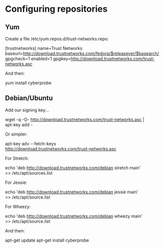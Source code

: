 
# Configuring repositories

## Yum

Create a file /etc/yum.repos.d/trust-networks.repo:

   [trustnetworks]
   name=Trust Networks
   baseurl=http://download.trustnetworks.com/fedora/$releasever/$basearch/
   gpgcheck=1
   enabled=1
   gpgkey=http://download.trustnetworks.com/trust-networks.asc

And then:

   yum install cyberprobe

## Debian/Ubuntu

Add our signing key...

  wget -q -O- http://download.trustnetworks.com/trust-networks.asc | \
    apt-key add -

Or simpler:

   apt-key adv --fetch-keys \
     http://download.trustnetworks.com/trust-networks.asc
     
For Stretch:

   echo 'deb http://download.trustnetworks.com/debian stretch main' \
     >> /etc/apt/sources.list

For Jessie:

   echo 'deb http://download.trustnetworks.com/debian jessie main' \
     >> /etc/apt/source.list

For Wheezy:

   echo 'deb http://download.trustnetworks.com/debian wheezy main' \
     >> /etc/apt/source.list

And then:

   apt-get update
   apt-get install cyberprobe


